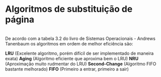 <h1>Algoritmos de substituição de página</h1>
<br />
De acordo com a tabela 3.2 do livro de Sistemas Operacionais - Andrews Tanenbaum os algoritmos em ordem de melhor eficiência são:

<strong>LRU</strong> (Excelente algoritmo, porém difícil de ser implementado de maneira exata)
<strong>Aging</strong> (Algoritmo eficiente que aproxima bem o LRU)
<strong>NRU</strong> (Aproximação muito rudmentar do LRU)
<strong>Second-Change</strong> (Algoritmo FIFO bastante melhorado)
<strong>FIFO</strong> (Primeiro a entrar, primeiro a sair)
